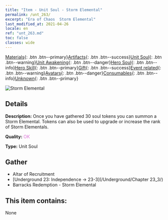 ```yaml
---
title: "Item - Unit Soul - Storm Elemental"
permalink: /unt_263/
excerpt: "Era of Chaos  Storm Elemental"
last_modified_at: 2021-04-26
locale: en
ref: "unt_263.md"
toc: false
classes: wide
---
```

 [Materials](/Items/){: .btn .btn--primary}[Artifacts](/Items/Artifacts/){: .btn .btn--success}[Unit Soul](/Items/UnitSoul/){: .btn .btn--warning}[Unit Awakening](/Items/UnitAwakening/){: .btn .btn--danger}[Hero Soul](/Items/HeroSoul/){: .btn .btn--info}[Hero Skill](/Items/HeroSkill/){: .btn .btn--primary}[Gift](/Items/Gift/){: .btn .btn--success}[Event related](/Items/Events/){: .btn .btn--warning}[Avatars](/Items/Avatars/){: .btn .btn--danger}[Consumables](/Items/Consumables/){: .btn .btn--info}[Unknown](/Items/Unknown/){: .btn .btn--primary}

 ![Storm Elemental](/images/u/ti_leiyuansu2.jpg)

## Details
 **Description:** Once you have gathered 30 soul tokens you can summon a Storm Elemental. Tokens can also be used to upgrade or increase the rank of Storm Elementals.

 **Quality:** <span style="color: #DA70D6">OK</span>

 **Type:** Unit Soul

## Gather

*    Altar of Recruitment 
*    [Underground 23: Independence -> 23-3](/Underground/Chapter 23_3/) 
*    Barracks Redemption - Storm Elemental 

## This item contains:

  None

